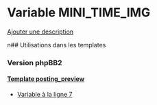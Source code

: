 # Variable MINI_TIME_IMG
[Ajouter une description](https://fa-tvars.appspot.com/MINI_TIME_IMG)

n## Utilisations dans les templates

### Version phpBB2

#### [Template posting_preview](subsilver/posting_preview.md)
* [Variable à la ligne 7](../subsilver/posting_preview.tpl#L7)